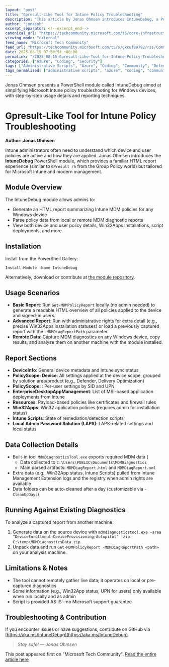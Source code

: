 ```yaml
---
layout: "post"
title: "Gpresult-Like Tool for Intune Policy Troubleshooting"
description: "This article by Jonas Ohmsen introduces IntuneDebug, a PowerShell module designed to help troubleshoot Microsoft Intune policies by generating HTML reports similar to the classic GPresult tool used with on-premises Group Policy Objects. The article explains module installation, usage scenarios, available report sections, where the underlying data comes from, and tips for administration. Key topics include parsing Intune Management logs, using MdmDiagnosticsTool, and handling both device and user policy scopes."
author: "jonasoh"
excerpt_separator: <!--excerpt_end-->
canonical_url: "https://techcommunity.microsoft.com/t5/core-infrastructure-and-security/gpresult-like-tool-for-intune/ba-p/4437008"
viewing_mode: "external"
feed_name: "Microsoft Tech Community"
feed_url: "https://techcommunity.microsoft.com/t5/s/gxcuf89792/rss/Community"
date: 2025-08-15 07:50:53 +00:00
permalink: "/2025-08-15-Gpresult-Like-Tool-for-Intune-Policy-Troubleshooting.html"
categories: ["Azure", "Coding", "Security"]
tags: ["Administrative Scripts", "Azure", "Coding", "Community", "Defender", "Device Management", "EnterpriseDesktopAppManagement", "Get MDMPolicyReport", "HTML Reporting", "Intune Management Extension", "IntuneDebug", "LAPS", "MDM", "MDMDiagnosticsTool", "MDMDiagReport", "Microsoft Intune", "Policy Troubleshooting", "PolicyScope", "PowerShell", "Registry", "Security", "Win32Apps", "Windows"]
tags_normalized: ["administrative scripts", "azure", "coding", "community", "defender", "device management", "enterprisedesktopappmanagement", "get mdmpolicyreport", "html reporting", "intune management extension", "intunedebug", "laps", "mdm", "mdmdiagnosticstool", "mdmdiagreport", "microsoft intune", "policy troubleshooting", "policyscope", "powershell", "registry", "security", "win32apps", "windows"]
---
```


Jonas Ohmsen presents a PowerShell module called IntuneDebug aimed at simplifying Microsoft Intune policy troubleshooting for Windows devices, with step-by-step usage details and reporting techniques.<!--excerpt_end-->

# Gpresult-Like Tool for Intune Policy Troubleshooting

**Author: Jonas Ohmsen**

Intune administrators often need to understand which device and user policies are active and how they are applied. Jonas Ohmsen introduces the **IntuneDebug** PowerShell module, which provides a familiar HTML report experience (similar to `GPresult /h` from the Group Policy world) but tailored for Microsoft Intune and modern management.

## Module Overview

The IntuneDebug module allows admins to:

- Generate an HTML report summarizing Intune MDM policies for any Windows device
- Parse policy data from local or remote MDM diagnostic reports
- View both device and user policy details, Win32Apps installations, script deployments, and more

## Installation

Install from the PowerShell Gallery:

```
Install-Module -Name IntuneDebug
```

Alternatively, download or contribute at [the module repository](https://aka.ms/IntuneDebug).

## Usage Scenarios

- **Basic Report**: Run `Get-MDMPolicyReport` locally (no admin needed) to generate a readable HTML overview of all policies applied to the device and signed-in users.
- **Advanced Report**: Run with administrative rights for extra detail (e.g., precise Win32Apps installation statuses) or load a previously captured report with the `-MDMDiagReportPath` parameter.
- **Remote Data**: Capture MDM diagnostics on any Windows device, copy results, and analyze them on another machine with the module installed.

## Report Sections

- **DeviceInfo**: General device metadata and Intune sync status
- **PolicyScope: Device**: All settings applied at the device scope, grouped by solution area/product (e.g., Defender, Delivery Optimization)
- **PolicyScope: <User>**: Per-user settings by SID and UPN
- **EnterpriseDesktopAppManagement**: List of MSI-based application deployments from Intune
- **Resources**: Payload-based policies like certificates and firewall rules
- **Win32Apps**: Win32 application policies (requires admin for installation status)
- **Intune Scripts**: State of remediation/detection scripts
- **Local Admin Password Solution (LAPS)**: LAPS-related settings and local status

## Data Collection Details

- Built-in tool `MdmDiagnosticsTool.exe` exports required MDM data (
  - Data collected to `C:\Users\PUBLIC\Documents\MDMDiagnostics`
  - Main parsed artifacts: `MDMDiagReport.html` and `MDMDiagReport.xml`
- Extra data (e.g., Win32App status, Intune Scripts) pulled from Intune Management Extension logs and the registry when admin rights are available
- Data folders can be auto-cleaned after a day (customizable via `-CleanUpDays`)

## Running Against Existing Diagnostics

To analyze a captured report from another machine:

1. Generate data on the source device with `mdmdiagnosticstool.exe -area "DeviceEnrollment;DeviceProvisioning;Autopilot" -zip C:\temp\MDMDiagnosticsData.zip`.
2. Unpack data and run `Get-MDMPolicyReport -MDMDiagReportPath <path>` on your analysis machine.

## Limitations & Notes

- The tool cannot remotely gather live data; it operates on local or pre-captured diagnostics
- Some information (e.g., Win32App status, UPN for users) only available when run locally and as admin
- Script is provided AS IS—no Microsoft support guarantee

## Troubleshooting & Contribution

If you encounter issues or have suggestions, contribute on GitHub via [https://aka.ms/IntuneDebug](https://aka.ms/IntuneDebug).

> *Stay safe! — Jonas Ohmsen*

This post appeared first on "Microsoft Tech Community". [Read the entire article here](https://techcommunity.microsoft.com/t5/core-infrastructure-and-security/gpresult-like-tool-for-intune/ba-p/4437008)
